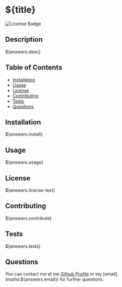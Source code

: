 # ${title}
![License Badge](${answers.badge})

## Description
${answers.desc}

## Table of Contents
- [Installation](#installation)
- [Usage](#usage)
- [License](#license)
- [Contributing](#contributing)
- [Tests](#tests)
- [Questions](#questions)

## Installation
${answers.install}

## Usage
${answers.usage}

## License
${answers.license-text}

## Contributing
${answers.contribute}

## Tests
${answers.tests}

## Questions
You can contact me at me [Github Profile](${answers.username}) or my [email](mailto:${answers.email}) for further questions.